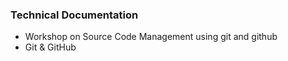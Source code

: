 ### Technical Documentation
- Workshop on Source Code Management using git and github
- Git & GitHub
